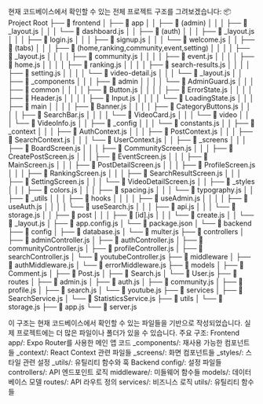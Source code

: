 현재 코드베이스에서 확인할 수 있는 전체 프로젝트 구조를 그려보겠습니다:
📦 Project Root
├── 📂 frontend
│   ├── 📂 app
│   │   ├── 📂 (admin)
│   │   │   ├── 📄 _layout.js
│   │   │   └── 📄 dashboard.js
│   │   ├── 📂 (auth)
│   │   │   ├── 📄 _layout.js
│   │   │   ├── 📄 login.js
│   │   │   ├── 📄 signup.js
│   │   │   └── 📄 welcome.js
│   │   ├── 📂 (tabs)
│   │   │   ├── 📂 (home,ranking,community,event,setting)
│   │   │   │   ├── 📄 _layout.js
│   │   │   │   ├── 📄 community.js
│   │   │   │   ├── 📄 event.js
│   │   │   │   ├── 📄 home.js
│   │   │   │   ├── 📄 ranking.js
│   │   │   │   ├── 📄 search-results.js
│   │   │   │   ├── 📄 setting.js
│   │   │   │   └── 📄 video-detail.js
│   │   │   └── 📄 _layout.js
│   │   ├── 📂 _components
│   │   │   ├── 📂 admin
│   │   │   │   └── 📄 AdminGuard.js
│   │   │   ├── 📂 common
│   │   │   │   ├── 📄 Button.js
│   │   │   │   ├── 📄 ErrorState.js
│   │   │   │   ├── 📄 Header.js
│   │   │   │   ├── 📄 Input.js
│   │   │   │   └── 📄 LoadingState.js
│   │   │   ├── 📂 main
│   │   │   │   ├── 📄 Banner.js
│   │   │   │   ├── 📄 CategoryButtons.js
│   │   │   │   ├── 📄 SearchBar.js
│   │   │   │   └── 📄 VideoCard.js
│   │   │   └── 📂 video
│   │   │       └── 📄 VideoInfo.js
│   │   ├── 📂 _config
│   │   │   └── 📄 constants.js
│   │   ├── 📂 _context
│   │   │   ├── 📄 AuthContext.js
│   │   │   ├── 📄 PostContext.js
│   │   │   ├── 📄 SearchContext.js
│   │   │   └── 📄 UserContext.js
│   │   ├── 📂 _screens
│   │   │   ├── 📄 BoardScreen.js
│   │   │   ├── 📄 CommunityScreen.js
│   │   │   ├── 📄 CreatePostScreen.js
│   │   │   ├── 📄 EventScreen.js
│   │   │   ├── 📄 MainScreen.js
│   │   │   ├── 📄 PostDetailScreen.js
│   │   │   ├── 📄 ProfileScreen.js
│   │   │   ├── 📄 RankingScreen.js
│   │   │   ├── 📄 SearchResultScreen.js
│   │   │   ├── 📄 SettingScreen.js
│   │   │   └── 📄 VideoDetailScreen.js
│   │   ├── 📂 _styles
│   │   │   ├── 📄 colors.js
│   │   │   ├── 📄 spacing.js
│   │   │   └── 📄 typography.js
│   │   ├── 📂 _utils
│   │   │   ├── 📂 hooks
│   │   │   │   ├── 📄 useAdmin.js
│   │   │   │   ├── 📄 useAuth.js
│   │   │   │   └── 📄 useSearch.js
│   │   │   ├── 📄 api.js
│   │   │   └── 📄 storage.js
│   │   ├── 📂 post
│   │   │   ├── 📄 [id].js
│   │   │   └── 📄 create.js
│   │   └── 📄 _layout.js
│   ├── 📄 app.config.js
│   └── 📄 package.json
│
└── 📂 backend
    ├── 📂 config
    │   ├── 📄 database.js
    │   └── 📄 multer.js
    ├── 📂 controllers
    │   ├── 📄 adminController.js
    │   ├── 📄 authController.js
    │   ├── 📄 communityController.js
    │   ├── 📄 profileController.js
    │   ├── 📄 searchController.js
    │   └── 📄 youtubeController.js
    ├── 📂 middleware
    │   ├── 📄 authMiddleware.js
    │   └── 📄 errorMiddleware.js
    ├── 📂 models
    │   ├── 📄 Comment.js
    │   ├── 📄 Post.js
    │   ├── 📄 Search.js
    │   └── 📄 User.js
    ├── 📂 routes
    │   ├── 📄 admin.js
    │   ├── 📄 auth.js
    │   ├── 📄 community.js
    │   ├── 📄 profile.js
    │   ├── 📄 search.js
    │   └── 📄 youtube.js
    ├── 📂 services
    │   ├── 📄 SearchService.js
    │   └── 📄 StatisticsService.js
    ├── 📂 utils
    │   └── 📄 storage.js
    ├── 📄 app.js
    └── 📄 server.js
    
이 구조는 현재 코드베이스에서 확인할 수 있는 파일들을 기반으로 작성되었습니다. 실제 프로젝트에는 더 많은 파일이나 폴더가 있을 수 있습니다.
주요 구조:
Frontend
app/: Expo Router를 사용한 메인 앱 코드
_components/: 재사용 가능한 컴포넌트들
_context/: React Context 관련 파일들
_screens/: 화면 컴포넌트들
_styles/: 스타일 관련 설정
_utils/: 유틸리티 함수와 훅
Backend
config/: 설정 파일들
controllers/: API 엔드포인트 로직
middleware/: 미들웨어 함수들
models/: 데이터베이스 모델
routes/: API 라우트 정의
services/: 비즈니스 로직
utils/: 유틸리티 함수들